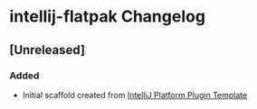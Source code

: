 <!-- Keep a Changelog guide -> https://keepachangelog.com -->

# intellij-flatpak Changelog

## [Unreleased]
### Added
- Initial scaffold created from [IntelliJ Platform Plugin Template](https://github.com/JetBrains/intellij-platform-plugin-template)

